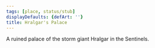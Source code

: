 ```yaml
---
tags: [place, status/stub]
displayDefaults: {defArt: ''}
title: Hralgar's Palace
---
```


A ruined palace of the storm giant Hralgar in the Sentinels.